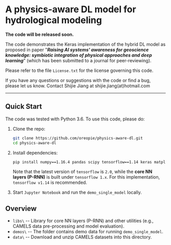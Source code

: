 # A physics-aware DL model for hydrological modeling 

**The code will be released soon.**

The code demonstrates the Keras implementation of the hybrid DL model as proposed in paper "***Raising AI systems' awareness for geoscience knowledge: symbiotic integration of physical approaches and deep learning***" (which has been submitted to a journal for peer-reviewing).

Please refer to the file `License.txt` for the license governing this code.

If you have any questions or suggestions with the code or find a bug, please let us know. Contact Shijie Jiang at shijie.jiang(at)hotmail.com

------

## Quick Start

The code was tested with Python 3.6. To use this code, please do:

1. Clone the repo:

   ```sh
   git clone https://github.com/oreopie/physics-aware-dl.git
   cd physics-aware-dl
   ```

2. Install dependencies:

   ```sh
   pip install numpy==1.16.4 pandas scipy tensorflow==1.14 keras matplotlib jupyter
   ```

   Note that the latest version of `tensorflow` is `2.0`, while the **core NN layers (P-RNN)** is built under `tensorflow 1.x`. For this implementation, `tensorflow v1.14` is recommended.

3. Start `Jupyter Notebook` and run the `demo_single_model` locally.

## Overview

- `libs\` -- Library for core NN layers (P-RNN) and other utilities (e.g., CAMELS data pre-processing and model evaluation).
- `demos\` -- The folder contains demo data for running `demo_single_model`.
- `data\` -- Download and unzip CAMELS datasets into this directory.
